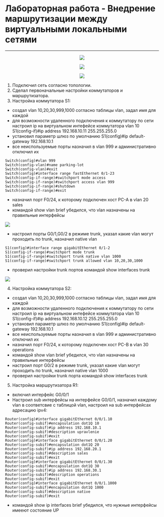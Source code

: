 # Лабораторная работа - Внедрение маршрутизации между виртуальными локальными сетями 
_ _ _

<p align="center">
<image src="https://github.com/LLlMEJIb87/OTUS-learning/blob/master/12.%20Vlan/topologiya.PNG">
</p>

<p align="center">
<image src="https://github.com/LLlMEJIb87/OTUS-learning/blob/master/12.%20Vlan/tablica_adresacii.PNG">
</p>

<p align="center">
<image src="https://github.com/LLlMEJIb87/OTUS-learning/blob/master/12.%20Vlan/tablica_vlan.PNG">
</p>

1. Подключил сеть согласно топологии.
2. Сделал первоначальные настройки коммутаторов и маршрутизатора.
3. Настройка коммутатора S1:
- создал vlan 10,20,30,999,1000 согласно таблицы vlan, задал имя для каждой
- для возможности удаленного подключения к коммутатору по сети настроил ip на виртуальном интефейсе коммутатора vlan 10 S1(config-if)#ip address 192.168.10.11 255.255.255.0
- установил параметр шлюз по умолчанию S1(config)#ip default-gateway 192.168.10.1
- все неиспользуемые порты назначил в vlan 999 и административно отключил их
```
Switch(config)#vlan 999
Switch(config-vlan)#name parking-lot
Switch(config-vlan)#exit
Switch(config)#interface range fastEthernet 0/1-23
Switch(config-if-range)#switchport mode access 
Switch(config-if-range)#switchport access vlan 999
Switch(config-if-range)#shutdown 
Switch(config-if-range)#exit
```
- назначил порт F0/24, к которому подключен хост PC-A в vlan 20 sales
- командой show vlan brief убедился, что vlan назначены на правильные интерфейсы

<image src="https://github.com/LLlMEJIb87/OTUS-learning/blob/master/12.%20Vlan/show_vlan_S1.PNG">

- настроил порты G0/1,G0/2 в режиме trunk, указал какие vlan могут проходить по trunk, назначил native vlan
```
S1(config)#interface range gigabitEthernet 0/1-2
S1(config-if-range)#switchport mode trunk
S1(config-if-range)#switchport trunk native vlan 1000
S1(config-if-range)#switchport trunk allowed vlan 10,20,30,1000
```

- проверил  настройки trunk портов командой show interfaces trunk

<image src="https://github.com/LLlMEJIb87/OTUS-learning/blob/master/12.%20Vlan/show_trunk_S1.PNG">

4. Настройка коммутатора S2:
- создал vlan 10,20,30,999,1000 согласно таблицы vlan, задал имя для каждой
- для возможности удаленного подключения к коммутатору по сети настроил ip на виртуальном интефейсе коммутатора vlan 10 S1(config-if)#ip address 192.168.10.12 255.255.255.0
- установил параметр шлюз по умолчанию S1(config)#ip default-gateway 192.168.10.1
- все неиспользуемые порты назначил в vlan 999 и административно отключил их
- назначил порт F0/24, к которому подключен хост PC-B в vlan 30 operations
- командой show vlan brief убедился, что vlan назначены на правильные интерфейсы
- настроил порт G0/2 в режиме trunk, указал какие vlan могут проходить по trunk, назначил native vlan 1000
- проверил  настройки trunk порта командой show interfaces trunk
5. Настройка маршрутизатора R1:
- включил интерфейс G0/0/1
- Настроил sub интерфейсы на интерфейсе G0/0/1, назначил каждому vlan в соответсвие c таблицой vlan, настроил на sub интерфейсах адресацию ipv4:
```
Router(config)#interface gigabitEthernet 0/0/1.10
Router(config-subif)#encapsulation dot1Q 10
Router(config-subif)#ip address 192.168.10.1
Router(config-subif)#description upravlenie
Router(config-subif)#exit
Router(config)#interface gigabitEthernet 0/0/1.20
Router(config-subif)#encapsulation dot1Q 20
Router(config-subif)#ip address 192.168.20.1
Router(config-subif)#description sales
Router(config-subif)#exit
Router(config)#interface gigabitEthernet 0/0/1.30
Router(config-subif)#encapsulation dot1Q 30
Router(config-subif)#ip address 192.168.30.1
Router(config-subif)#description operations
Router(config-subif)#exit
Router(config)#interface gigabitEthernet 0/0/1.1000
Router(config-subif)#encapsulation dot1Q 1000
Router(config-subif)#description native
Router(config-subif)#exit
```
- командой show ip interfaces brief убедился, что нужные интерфейсы имееют состояние UP

